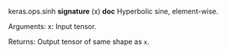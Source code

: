 keras.ops.sinh
__signature__
(x)
__doc__
Hyperbolic sine, element-wise.

Arguments:
    x: Input tensor.

Returns:
    Output tensor of same shape as `x`.
